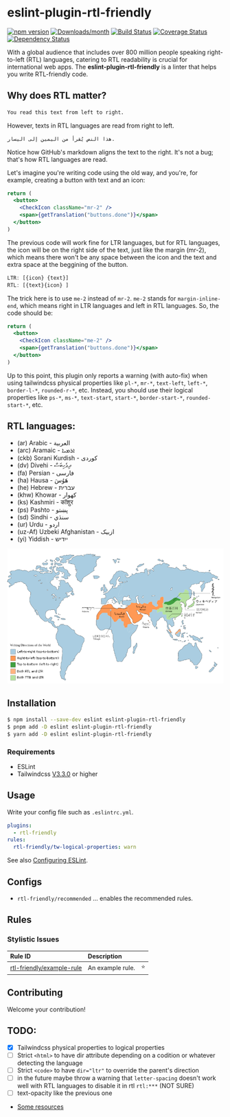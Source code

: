 # eslint-plugin-rtl-friendly

[![npm version](https://img.shields.io/npm/v/eslint-plugin-rtl-friendly.svg)](https://www.npmjs.com/package/eslint-plugin-rtl-friendly)
[![Downloads/month](https://img.shields.io/npm/dm/eslint-plugin-rtl-friendly.svg)](http://www.npmtrends.com/eslint-plugin-rtl-friendly)
[![Build Status](https://travis-ci.org/mysticatea/eslint-plugin-rtl-friendly.svg?branch=master)](https://travis-ci.org/mysticatea/eslint-plugin-rtl-friendly)
[![Coverage Status](https://codecov.io/gh/mysticatea/eslint-plugin-rtl-friendly/branch/master/graph/badge.svg)](https://codecov.io/gh/mysticatea/eslint-plugin-rtl-friendly)
[![Dependency Status](https://david-dm.org/mysticatea/eslint-plugin-rtl-friendly.svg)](https://david-dm.org/mysticatea/eslint-plugin-rtl-friendly)


With a global audience that includes over 800 million people speaking right-to-left (RTL) languages, catering to RTL readability is crucial for international web apps. The **eslint-plugin-rtl-friendly** is a linter that helps you write RTL-friendly code.

## Why does RTL matter?
```md
You read this text from left to right.
```
However, texts in RTL languages are read from right to left.
```md
هذا النص يُقرأ من اليمين إلى اليسار.
```
Notice how GitHub's markdown aligns the text to the right. It's not a bug; that's how RTL languages are read.

Let's imagine you're writing code using the old way, and you're, for example, creating a button with text and an icon:
```jsx
return (
  <button>
    <CheckIcon className="mr-2" />
    <span>{getTranslation("buttons.done")}</span>
  </button>
)
```
The previous code will work fine for LTR languages, but for RTL languages, the icon will be on the right side of the text, just like the margin (mr-2), which means there won't be any space between the icon and the text and extra space at the beggining of the button.
```jsx
LTR: [{icon} {text}]
RTL: [{text}{icon} ]
```
The trick here is to use `me-2` instead of `mr-2`. `me-2` stands for `margin-inline-end`, which means right in LTR languages and left in RTL languages. So, the code should be:
```jsx
return (
  <button>
    <CheckIcon className="me-2" />
    <span>{getTranslation("buttons.done")}</span>
  </button>
)
```

Up to this point, this plugin only reports a warning (with auto-fix) when using tailwindcss physical properties like `pl-*`, `mr-*`, `text-left`, `left-*`, `border-l-*`, `rounded-r-*`, etc. Instead, you should use their logical properties like `ps-*`, `ms-*`, `text-start`, `start-*`, `border-start-*`, `rounded-start-*`, etc.

## RTL languages:
- (ar) Arabic - العربية
- (arc) Aramaic - ܐܪܡܝܐ
- (ckb) Sorani Kurdish - کوردی
- (dv) Divehi - ދިވެހިބަސް
- (fa) Persian - فارسی
- (ha) Hausa - هَوُسَ
- (he) Hebrew - עברית
- (khw) Khowar - کھوار
- (ks) Kashmiri - कॉशुर
- (ps) Pashto - پښتو
- (sd) Sindhi - سنڌي
- (ur) Urdu - اردو
- (uz-Af) Uzbeki Afghanistan - ازبیک
- (yi) Yiddish - ייִדיש

![map](/assets/Writing_directions_of_the_world.svg.png)

## Installation

```bash
$ npm install --save-dev eslint eslint-plugin-rtl-friendly
$ pnpm add -D eslint eslint-plugin-rtl-friendly
$ yarn add -D eslint eslint-plugin-rtl-friendly
```

### Requirements

- ESLint
- Tailwindcss [V3.3.0](https://tailwindcss.com/blog/tailwindcss-v3-3#simplified-rtl-support-with-logical-properties) or higher
## Usage

Write your config file such as `.eslintrc.yml`.

```yml
plugins:
  - rtl-friendly
rules:
  rtl-friendly/tw-logical-properties: warn
```

See also [Configuring ESLint](https://eslint.org/docs/user-guide/configuring).

## Configs

- `rtl-friendly/recommended` ... enables the recommended rules.

## Rules

<!--RULE_TABLE_BEGIN-->

### Stylistic Issues

| Rule ID                                                   | Description      |     |
| :-------------------------------------------------------- | :--------------- | :-: |
| [rtl-friendly/example-rule](./docs/rules/example-rule.md) | An example rule. | ⭐️ |

<!--RULE_TABLE_END-->

## Contributing

Welcome your contribution!
## TODO:

- [x] Tailwindcss physical properties to logical properties
- [ ] Strict `<html>` to have dir attribute depending on a codition or whatever detecting the language
- [ ] Strict `<code>` to have `dir="ltr"` to override the parent's direction
- [ ] in the future maybe throw a warning that `letter-spacing` doesn't work well with RTL languages to disable it in rtl `rtl:***` (NOT SURE)
- [ ] text-opacity like the previous one
- [Some resources](https://rtlstyling.com/posts/rtl-styling)
